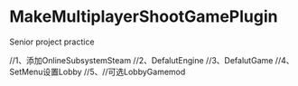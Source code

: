 # MakeMultiplayerShootGamePlugin
Senior project practice


//1、添加OnlineSubsystemSteam
//2、DefalutEngine
//3、DefalutGame
//4、SetMenu设置Lobby
//5、//可选LobbyGamemod
